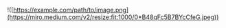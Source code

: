 !([https://example.com/path/to/image.png](https://miro.medium.com/v2/resize:fit:1000/0*B48qFc5B7BYcCfeG.jpeg))
